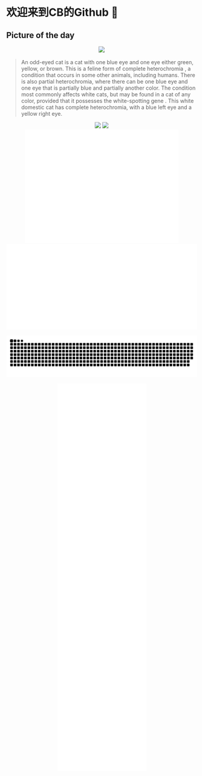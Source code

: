 
# 欢迎来到CB的Github 👋

## Picture of the day
<div align="center">
  <img width=330px src="https://upload.wikimedia.org/wikipedia/commons/thumb/6/69/June_odd-eyed-cat_cropped.jpg/600px-June_odd-eyed-cat_cropped.jpg" />
</div>

>An  odd-eyed cat  is a cat with one blue eye and one eye either green, yellow, or brown. This is a  feline  form of  complete heterochromia , a condition that occurs in some other animals, including humans. There is also partial heterochromia, where there can be one blue eye and one eye that is partially blue and partially another color. The condition most commonly affects white cats, but may be found in a cat of any color, provided that it possesses the  white-spotting gene . This white domestic cat has complete heterochromia, with a blue left eye and a yellow right eye.


<div align="center">
  <img height="137px" src="https://github-readme-stats.vercel.app/api?username=SuperCB&show_icons=true&theme=radical" />
  <img height="137px" src="https://github-readme-stats.vercel.app/api/top-langs/?username=SuperCB&hide_title=true&hide_border=true&layout=compact&langs_count=6&text_color=000&icon_color=fff" />
</div>
<div align="center">
  <img height="300px" src="base_metrics.svg" />
  <img  src="metrics.plugin.calendar.full.svg" />
</div>

![](./contribution-snake/github-contribution-grid-snake.svg)

<div align="center">
  <img  src="plugin_metrics.svg" /> 
</div>
